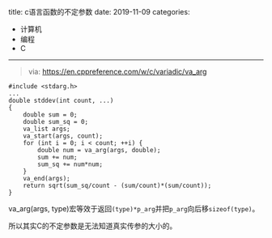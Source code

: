 title: c语言函数的不定参数
date: 2019-11-09
categories:
- 计算机
- 编程
- C




---

> via: https://en.cppreference.com/w/c/variadic/va_arg

```
#include <stdarg.h>
...
double stddev(int count, ...) 
{
    double sum = 0;
    double sum_sq = 0;
    va_list args;
    va_start(args, count);
    for (int i = 0; i < count; ++i) {
        double num = va_arg(args, double);
        sum += num;
        sum_sq += num*num;
    }
    va_end(args);
    return sqrt(sum_sq/count - (sum/count)*(sum/count));
}
```

va_arg(args, type)宏等效于返回`(type)*p_arg`并把`p_arg`向后移`sizeof(type)`。

所以其实C的不定参数是无法知道真实传参的大小的。

